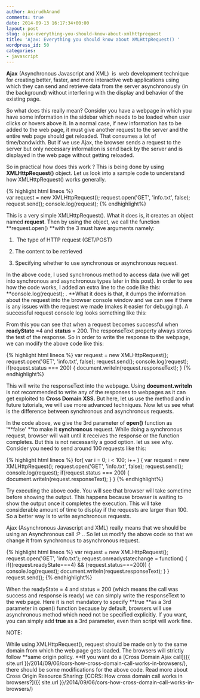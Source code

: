 ```yaml
---
author: AnirudhAnand
comments: true
date: 2014-09-13 16:17:34+00:00
layout: post
slug: ajax-everything-you-should-know-about-xmlhttprequest
title: 'Ajax: Everything you should know about XMLHttpRequest() '
wordpress_id: 50
categories:
- javascript
---
```


**Ajax** (Asynchronous Javascript and XML)  is  web development technique for creating better, faster, and more interactive web applications using which they can send and retrieve data from the server asynchronously (in the background) without interfering with the display and behavior of the existing page.

So what does this really mean? Consider you have a webpage in which you have some information in the sidebar which needs to be loaded when user clicks or hovers above it. In a normal case, if new information has to be added to the web page, it must give another request to the server and the entire web page should get reloaded. That consumes a lot of time/bandwidth. But if we use Ajax, the browser sends a request to the server but only necessary information is send back by the server and is displayed in the web page without getting reloaded.

So in practical how does this work ? This is being done by using **XMLHttpRequest()** object. Let us look into a sample code to understand how XMLHttpRequest() works generally.
    
{% highlight html lineos %}  
    var request = new XMLHttpRequest();
    request.open('GET', 'info.txt', false);
    request.send();
    console.log(request);
{% endhighlight%}

This is a very simple XMLHttpRequest(). What it does is, it creates an object named **request**. Then by using the object, we call the function **request.open() **with the 3 must have arguments namely:

1)  The type of HTTP request (GET/POST)

2) The content to be retrieved

3) Specifying whether to use synchronous or asynchronous request.

In the above code, I used synchronous method to access data (we will get into synchronous and asynchronous types later in this post). In order to see how the code works, I added an extra line to the code like this: **console.log(request); . **What it does is that, it dumps the information about the request into the browser console window and we can see if there is any issues with the request we made (makes it easier for debugging). A successful request console log looks something like this:

From this you can see that when a request becomes successful when **readyState** =4 and **status** = 200. The responseText property always stores the test of the response. So in order to write the response to the webpage, we can modify the above code like this:

{% highlight html lineos %}
    var request = new XMLHttpRequest();
    request.open('GET', 'info.txt', false);
    request.send();
    console.log(request);
    if(request.status === 200)
    {
       document.writeln(request.responseText);
    }
{% endhighlight%}

This will write the responseText into the webpage. Using **document.writeln** is not recommended to write any of the responses to webpages as it can get exploited to **Cross Domain XSS.** But here, let us use the method and in future tutorials, we will use more advanced techniques. Now let us see what is the difference between synchronous and asynchronous requests.


In the code above, we give the 3rd parameter of **open()** function as '**false' **to make it **synchronous** request. While doing a synchronous request, browser will wait until it receives the response or the function completes. But this is not necessarily a good option. let us see why. Consider you need to send around 100 requests like this:

{% highlight html lineos %}
    for( var i = 0; i < 100; i++ )
    {
      var request = new XMLHttpRequest();
      request.open('GET', 'info.txt', false);
      request.send();
      console.log(request);
      if(request.status === 200)
      {
         document.writeln(request.responseText);
      }
    }
{% endhighlight%}

Try executing the above code. You will see that browser will take sometime before showing the output. This happens because browser is waiting to show the output once it completes the execution. This will take considerable amount of time to display if the requests are larger than 100. So a better way is to write asynchronous requests.

Ajax (Asynchronous Javascript and XML) really means that we should be using an Asynchronous call :P .. So let us modify the above code so that we change it from synchronous to asynchronous request.

{% highlight html lineos %}
    var request = new XMLHttpRequest();
    request.open('GET', 'info.txt');
    request.onreadystatechange = function() {
      if((request.readyState===4) && (request.status===200))
      {
        console.log(request);
        document.writeln(request.responseText);
      }
    }
    request.send();
{% endhighlight%}

When the readyState = 4 and status = 200 (which means the call was success and response is ready) we can simply write the responseText to the web page. Here it is not mandatory to specify **true **as a 3rd parameter in open() function because by default, browsers will use asynchronous method which need not be specified explicitly. If you want, you can simply add **true** as a 3rd parameter, even then script will work fine.

NOTE:

While using XMLHttpRequest(), request should be made only to the same domain from which the web page gets loaded. The browsers will strictly follow **same origin policy. **If you want do a [Cross Domain Ajax call]({{ site.url }}/2014/09/06/cors-how-cross-domain-call-works-in-browsers/), there should be some modifications for the above code. Read more about Cross Origin Resource Sharing: [CORS: How cross domain call works in browsers?]({{ site.url }}/2014/09/06/cors-how-cross-domain-call-works-in-browsers/)
